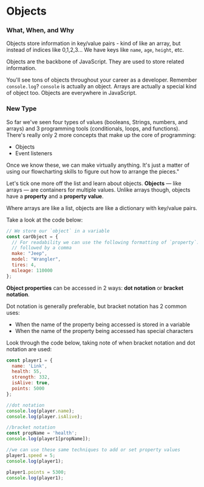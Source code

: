 # Objects

### What, When, and Why

Objects store information in key/value pairs - kind of like an array, but instead of indices like 0,1,2,3... We have keys like `name`, `age`, `height`, etc. 

Objects are the backbone of JavaScript. They are used to store related information.

You'll see tons of objects throughout your career as a developer. Remember `console.log`? `console` is actually an object. Arrays are actually a special kind of object too. Objects are everywhere in JavaScript.

### New Type

So far we've seen four types of values \(booleans, Strings, numbers, and arrays\) and 3 programming tools \(conditionals, loops, and functions\). There's really only 2 more concepts that make up the core of programming: 

* Objects
* Event listeners

Once we know these, we can make virtually anything. It's just a matter of using our flowcharting skills to figure out how to arrange the pieces."

Let's tick one more off the list and learn about objects. **Objects** — like arrays — are containers for multiple values. Unlike arrays though, objects have a **property** and a **property value**. 

Where arrays are like a list, objects are like a dictionary with key/value pairs.

Take a look at the code below:

```javascript
// We store our `object` in a variable
const carObject = {
  // For readability we can use the following formatting of `property`: `property value` 
  // followed by a comma
  make: "Jeep",
  model: "Wrangler",
  tires: 4,
  mileage: 110000
};
```

**Object properties** can be accessed in 2 ways: **dot notation** or **bracket notation**.

Dot notation is generally preferable, but bracket notation has 2 common uses:

* When the name of the property being accessed is stored in a variable
* When the name of the property being accessed has special characters

Look through the code below, taking note of when bracket notation and dot notation are used:

```javascript
const player1 = {
  name: 'Link',
  health: 55,
  strength: 332,
  isAlive: true,
  points: 5000
};

//dot notation
console.log(player.name);
console.log(player.isAlive);

//bracket notation
const propName = 'health';
console.log(player1[propName]);

//we can use these same techniques to add or set property values
player1.speed = 5;
console.log(player1);

player1.points = 5300;
console.log(player1);
```

